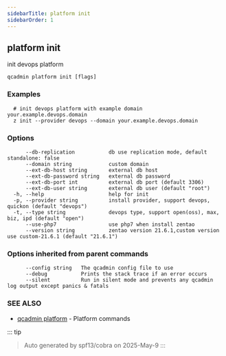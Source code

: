 ```yaml
---
sidebarTitle: platform init
sidebarOrder: 1
---
```


## platform init

init devops platform

```
qcadmin platform init [flags]
```

### Examples

```
  # init devops platform with example domain your.example.devops.domain
  z init --provider devops --domain your.example.devops.domain
```

### Options

```
      --db-replication           db use replication mode, default standalone: false
      --domain string            custom domain
      --ext-db-host string       external db host
      --ext-db-password string   external db password
      --ext-db-port int          external db port (default 3306)
      --ext-db-user string       external db user (default "root")
  -h, --help                     help for init
  -p, --provider string          install provider, support devops, quickon (default "devops")
  -t, --type string              devops type, support open(oss), max, biz, ipd (default "open")
      --use-php7                 use php7 when install zentao
      --version string           zentao version 21.6.1,custom version use custom-21.6.1 (default "21.6.1")
```

### Options inherited from parent commands

```
      --config string   The qcadmin config file to use
      --debug           Prints the stack trace if an error occurs
      --silent          Run in silent mode and prevents any qcadmin log output except panics & fatals
```

### SEE ALSO

* [qcadmin platform](platform.md)	 - Platform commands

::: tip
>Auto generated by spf13/cobra on 2025-May-9
:::